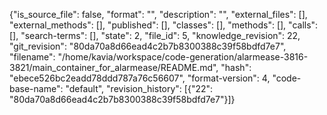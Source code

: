 {"is_source_file": false, "format": "", "description": "", "external_files": [], "external_methods": [], "published": [], "classes": [], "methods": [], "calls": [], "search-terms": [], "state": 2, "file_id": 5, "knowledge_revision": 22, "git_revision": "80da70a8d66ead4c2b7b8300388c39f58bdfd7e7", "filename": "/home/kavia/workspace/code-generation/alarmease-3816-3821/main_container_for_alarmease/README.md", "hash": "ebece526bc2eadd78ddd787a76c56607", "format-version": 4, "code-base-name": "default", "revision_history": [{"22": "80da70a8d66ead4c2b7b8300388c39f58bdfd7e7"}]}